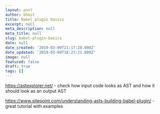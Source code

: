```yaml
---
layout: post
author: Ghost
title: Babel plugin basics
excerpt: null
meta_description: null
meta_title: null
slug: babel-plugin-basics
date: null
date_created: '2019-03-09T21:17:28.000Z'
date_updated: '2019-03-09T18:23:21.000Z'
image: null
featured: false
draft: true
tags: []
---
```

https://astexplorer.net/ - check how input code looks as AST and how it should look as an output AST

https://www.sitepoint.com/understanding-asts-building-babel-plugin/ - great tutorial with examples
